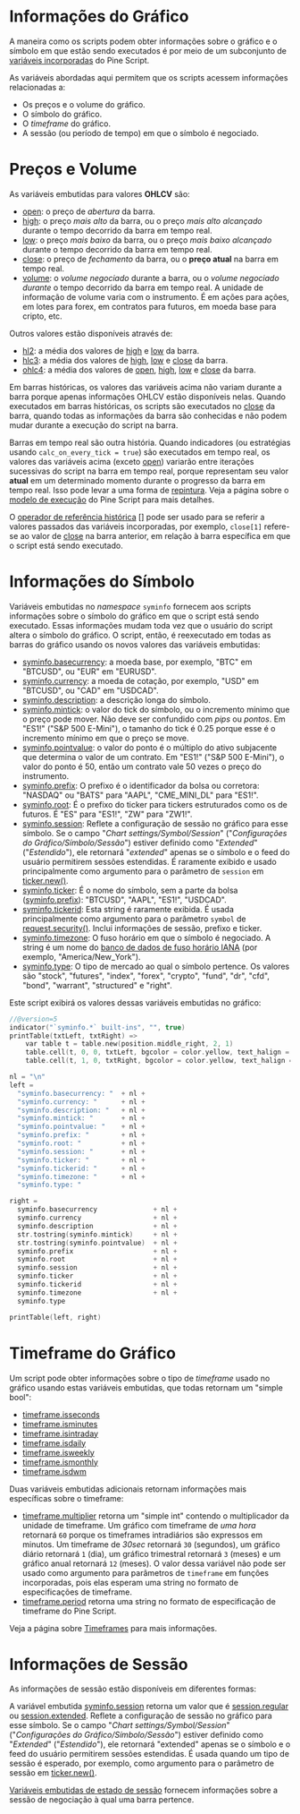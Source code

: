 
# Informações do Gráfico

A maneira como os scripts podem obter informações sobre o gráfico e o símbolo em que estão sendo executados é por meio de um subconjunto de [variáveis incorporadas](./04_10_incorporados.md#variáveis-incorporadas) do Pine Script.

As variáveis abordadas aqui permitem que os scripts acessem informações relacionadas a:

- Os preços e o volume do gráfico.
- O símbolo do gráfico.
- O _timeframe_ do gráfico.
- A sessão (ou período de tempo) em que o símbolo é negociado.


# Preços e Volume

As variáveis embutidas para valores __OHLCV__ são:

- [open](https://br.tradingview.com/pine-script-reference/v5/#var_open): o preço de _abertura_ da barra.
- [high](https://br.tradingview.com/pine-script-reference/v5/#var_high): o preço _mais alto_ da barra, ou o preço _mais alto alcançado_ durante o tempo decorrido da barra em tempo real.
- [low](https://br.tradingview.com/pine-script-reference/v5/#var_low): o preço _mais baixo_ da barra, ou o preço _mais baixo alcançado_ durante o tempo decorrido da barra em tempo real.
- [close](https://br.tradingview.com/pine-script-reference/v5/#var_close): o preço de _fechamento_ da barra, ou o __preço atual__ na barra em tempo real.
- [volume](https://br.tradingview.com/pine-script-reference/v5/#var_volume): o _volume negociado_ durante a barra, ou o _volume negociado durante_ o tempo decorrido da barra em tempo real. A unidade de informação de volume varia com o instrumento. É em ações para ações, em lotes para forex, em contratos para futuros, em moeda base para cripto, etc.

Outros valores estão disponíveis através de:

- [hl2](https://br.tradingview.com/pine-script-reference/v5/#var_hl2): a média dos valores de [high](https://br.tradingview.com/pine-script-reference/v5/#var_high) e [low](https://br.tradingview.com/pine-script-reference/v5/#var_low) da barra.
- [hlc3](https://br.tradingview.com/pine-script-reference/v5/#var_hl2): a média dos valores de [high](https://br.tradingview.com/pine-script-reference/v5/#var_high), [low](https://br.tradingview.com/pine-script-reference/v5/#var_low) e [close](https://br.tradingview.com/pine-script-reference/v5/#var_close) da barra.
- [ohlc4](https://br.tradingview.com/pine-script-reference/v5/#var_hlc3): a média dos valores de [open](https://br.tradingview.com/pine-script-reference/v5/#var_open), [high](https://br.tradingview.com/pine-script-reference/v5/#var_high), [low](https://br.tradingview.com/pine-script-reference/v5/#var_low) e [close](https://br.tradingview.com/pine-script-reference/v5/#var_close) da barra.

Em barras históricas, os valores das variáveis acima não variam durante a barra porque apenas informações OHLCV estão disponíveis nelas. Quando executados em barras históricas, os scripts são executados no [close](https://br.tradingview.com/pine-script-reference/v5/#var_close) da barra, quando todas as informações da barra são conhecidas e não podem mudar durante a execução do script na barra.

Barras em tempo real são outra história. Quando indicadores (ou estratégias usando `calc_on_every_tick = true`) são executados em tempo real, os valores das variáveis acima (exceto [open](https://br.tradingview.com/pine-script-reference/v5/#var_open)) variarão entre iterações sucessivas do script na barra em tempo real, porque representam seu valor __atual__ em um determinado momento durante o progresso da barra em tempo real. Isso pode levar a uma forma de [repintura](./05_16_repintura.md). Veja a página sobre o [modelo de execução](./04_01_modelo_de_execucao.md) do Pine Script para mais detalhes.

O [operador de referência histórica](./04_05_operadores.md#operador-de-referência-histórica-) [[]](https://br.tradingview.com/pine-script-reference/v5/#op_[]) pode ser usado para se referir a valores passados das variáveis incorporadas, por exemplo, `close[1]` refere-se ao valor de [close](https://www.tradingview.com/pine-script-reference/v5/#var_close) na barra anterior, em relação à barra específica em que o script está sendo executado.


# Informações do Símbolo

Variáveis embutidas no _namespace_ `syminfo` fornecem aos scripts informações sobre o símbolo do gráfico em que o script está sendo executado. Essas informações mudam toda vez que o usuário do script altera o símbolo do gráfico. O script, então, é reexecutado em todas as barras do gráfico usando os novos valores das variáveis embutidas:

- [syminfo.basecurrency](https://br.tradingview.com/pine-script-reference/v5/#var_syminfo{dot}basecurrency): a moeda base, por exemplo, "BTC" em "BTCUSD", ou "EUR" em "EURUSD".
- [syminfo.currency](https://br.tradingview.com/pine-script-reference/v5/#var_syminfo{dot}currency): a moeda de cotação, por exemplo, "USD" em "BTCUSD", ou "CAD" em "USDCAD".
- [syminfo.description](https://br.tradingview.com/pine-script-reference/v5/#var_syminfo{dot}description): a descrição longa do símbolo.
- [syminfo.mintick](https://br.tradingview.com/pine-script-reference/v5/#var_syminfo{dot}mintick): o valor do tick do símbolo, ou o incremento mínimo que o preço pode mover. Não deve ser confundido com _pips_ ou _pontos_. Em "ES1!" ("S&P 500 E-Mini"), o tamanho do tick é 0.25 porque esse é o incremento mínimo em que o preço se move.
- [syminfo.pointvalue](https://br.tradingview.com/pine-script-reference/v5/#var_syminfo{dot}pointvalue): o valor do ponto é o múltiplo do ativo subjacente que determina o valor de um contrato. Em "ES1!" ("S&P 500 E-Mini"), o valor do ponto é 50, então um contrato vale 50 vezes o preço do instrumento.
- [syminfo.prefix](https://br.tradingview.com/pine-script-reference/v5/#var_syminfo{dot}prefix): O prefixo é o identificador da bolsa ou corretora: "NASDAQ" ou "BATS" para "AAPL", "CME_MINI_DL" para "ES1!".
- [syminfo.root](https://br.tradingview.com/pine-script-reference/v5/#var_syminfo{dot}root): É o prefixo do ticker para tickers estruturados como os de futuros. É "ES" para "ES1!", "ZW" para "ZW1!".
- [syminfo.session](https://br.tradingview.com/pine-script-reference/v5/#var_syminfo{dot}session): Reflete a configuração de sessão no gráfico para esse símbolo. Se o campo "_Chart settings/Symbol/Session_" ("_Configurações do Gráfico/Símbolo/Sessão_") estiver definido como "_Extended_" ("_Estendido_"), ele retornará "_extended_" apenas se o símbolo e o feed do usuário permitirem sessões estendidas. É raramente exibido e usado principalmente como argumento para o parâmetro de `session` em [ticker.new()](https://br.tradingview.com/pine-script-reference/v5/#fun_ticker{dot}new).
- [syminfo.ticker](https://br.tradingview.com/pine-script-reference/v5/#var_syminfo{dot}ticker): É o nome do símbolo, sem a parte da bolsa ([syminfo.prefix](https://br.tradingview.com/pine-script-reference/v5/#var_syminfo{dot}prefix)): "BTCUSD", "AAPL", "ES1!", "USDCAD".
- [syminfo.tickerid](https://br.tradingview.com/pine-script-reference/v5/#var_syminfo{dot}tickerid): Esta string é raramente exibida. É usada principalmente como argumento para o parâmetro `symbol` de [request.security()](https://br.tradingview.com/pine-script-reference/v5/#fun_request{dot}security). Inclui informações de sessão, prefixo e ticker.
- [syminfo.timezone](https://br.tradingview.com/pine-script-reference/v5/#var_syminfo{dot}timezone): O fuso horário em que o símbolo é negociado. A string é um nome do [banco de dados de fuso horário IANA](https://en.wikipedia.org/wiki/List_of_tz_database_time_zones) (por exemplo, "America/New_York").
- [syminfo.type](https://br.tradingview.com/pine-script-reference/v5/#var_syminfo{dot}type): O tipo de mercado ao qual o símbolo pertence. Os valores são "stock", "futures", "index", "forex", "crypto", "fund", "dr", "cfd", "bond", "warrant", "structured" e "right".

Este script exibirá os valores dessas variáveis embutidas no gráfico:

```c
//@version=5
indicator("`syminfo.*` built-ins", "", true)
printTable(txtLeft, txtRight) =>
    var table t = table.new(position.middle_right, 2, 1)
    table.cell(t, 0, 0, txtLeft, bgcolor = color.yellow, text_halign = text.align_right)
    table.cell(t, 1, 0, txtRight, bgcolor = color.yellow, text_halign = text.align_left)

nl = "\n"
left =
  "syminfo.basecurrency: "  + nl +
  "syminfo.currency: "      + nl +
  "syminfo.description: "   + nl +
  "syminfo.mintick: "       + nl +
  "syminfo.pointvalue: "    + nl +
  "syminfo.prefix: "        + nl +
  "syminfo.root: "          + nl +
  "syminfo.session: "       + nl +
  "syminfo.ticker: "        + nl +
  "syminfo.tickerid: "      + nl +
  "syminfo.timezone: "      + nl +
  "syminfo.type: "

right =
  syminfo.basecurrency              + nl +
  syminfo.currency                  + nl +
  syminfo.description               + nl +
  str.tostring(syminfo.mintick)     + nl +
  str.tostring(syminfo.pointvalue)  + nl +
  syminfo.prefix                    + nl +
  syminfo.root                      + nl +
  syminfo.session                   + nl +
  syminfo.ticker                    + nl +
  syminfo.tickerid                  + nl +
  syminfo.timezone                  + nl +
  syminfo.type

printTable(left, right)
```


# Timeframe do Gráfico

Um script pode obter informações sobre o tipo de _timeframe_ usado no gráfico usando estas variáveis embutidas, que todas retornam um "simple bool":

- [timeframe.isseconds](https://br.tradingview.com/pine-script-reference/v5/#var_timeframe{dot}isseconds)
- [timeframe.isminutes](https://br.tradingview.com/pine-script-reference/v5/#var_timeframe{dot}isminutes)
- [timeframe.isintraday](https://br.tradingview.com/pine-script-reference/v5/#var_timeframe{dot}isintraday)
- [timeframe.isdaily](https://br.tradingview.com/pine-script-reference/v5/#var_timeframe{dot}isdaily)
- [timeframe.isweekly](https://br.tradingview.com/pine-script-reference/v5/#var_timeframe{dot}isweekly)
- [timeframe.ismonthly](https://br.tradingview.com/pine-script-reference/v5/#var_timeframe{dot}ismonthly)
- [timeframe.isdwm](https://br.tradingview.com/pine-script-reference/v5/#var_timeframe{dot}isdwm)

Duas variáveis embutidas adicionais retornam informações mais específicas sobre o timeframe:

- [timeframe.multiplier](https://br.tradingview.com/pine-script-reference/v5/#var_timeframe{dot}multiplier) retorna um "simple int" contendo o multiplicador da unidade de timeframe. Um gráfico com timeframe de _uma hora_ retornará `60` porque os timeframes intradiários são expressos em minutos. Um timeframe de _30sec_ retornará `30` (segundos), um gráfico diário retornará `1` (dia), um gráfico trimestral retornará `3` (meses) e um gráfico anual retornará `12` (meses). O valor dessa variável não pode ser usado como argumento para parâmetros de `timeframe` em funções incorporadas, pois elas esperam uma string no formato de especificações de timeframe.
- [timeframe.period](https://br.tradingview.com/pine-script-reference/v5/#var_timeframe{dot}period) retorna uma string no formato de especificação de timeframe do Pine Script.

Veja a página sobre [Timeframes](./05_22_timeframes.md) para mais informações.


# Informações de Sessão

As informações de sessão estão disponíveis em diferentes formas:

A variável embutida [syminfo.session](https://br.tradingview.com/pine-script-reference/v5/#var_syminfo{dot}session) retorna um valor que é [session.regular](https://br.tradingview.com/pine-script-reference/v5/#const_session{dot}regular) ou [session.extended](https://br.tradingview.com/pine-script-reference/v5/#const_session{dot}extended). Reflete a configuração de sessão no gráfico para esse símbolo. Se o campo "_Chart settings/Symbol/Session_" ("_Configurações do Gráfico/Símbolo/Sessão_") estiver definido como "_Extended_" ("_Estendido_"), ele retornará "extended" apenas se o símbolo e o feed do usuário permitirem sessões estendidas. É usada quando um tipo de sessão é esperado, por exemplo, como argumento para o parâmetro de sessão em [ticker.new()](https://br.tradingview.com/pine-script-reference/v5/#fun_ticker{dot}new).

[Variáveis embutidas de estado de sessão](./05_17_sessoes.md#estados-da-sessão) fornecem informações sobre a sessão de negociação à qual uma barra pertence.
